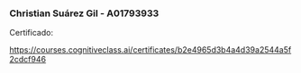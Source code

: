 ### Christian Suárez Gil - A01793933

Certificado:

https://courses.cognitiveclass.ai/certificates/b2e4965d3b4a4d39a2544a5f2cdcf946
